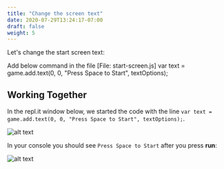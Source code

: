 ```yaml
---
title: "Change the screen text"
date: 2020-07-29T13:24:17-07:00
draft: false
weight: 5
---
```


Let's change the start screen text:

Add below command in the file [File: start-screen.js]
     var text = game.add.text(0, 0, "Press Space to Start", textOptions);


## Working Together

In the repl.it window below, we started the code with the line `var text = game.add.text(0, 0, "Press Space to Start", textOptions);`.

![alt text](../img/startscreen.png "image to add the bird in the file")

In your console you should see `Press Space to Start` after you press **run**:

![alt text](../img/startscreen_output.png "bird image in the output")
